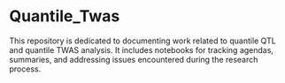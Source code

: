 # Quantile_Twas
This repository is dedicated to documenting work related to quantile QTL and quantile TWAS analysis. It includes notebooks for tracking agendas, summaries, and addressing issues encountered during the research process.